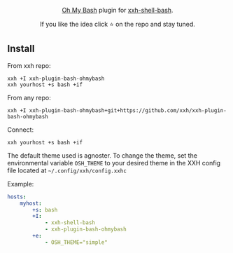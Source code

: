 <p align="center">
<a href="https://github.com/ohmybash/oh-my-bash">Oh My Bash</a> plugin for <a href="https://github.com/xxh/xxh-shell-bash">xxh-shell-bash</a>. 
</p>

<p align="center">  
If you like the idea click ⭐ on the repo and stay tuned.
</p>

## Install
From xxh repo:
```
xxh +I xxh-plugin-bash-ohmybash
xxh yourhost +s bash +if
```
From any repo:
```
xxh +I xxh-plugin-bash-ohmybash+git+https://github.com/xxh/xxh-plugin-bash-ohmybash
```    
Connect:
```
xxh yourhost +s bash +if
```

The default theme used is agnoster. To change the theme, set the environmental variable `OSH_THEME` to your desired theme in the XXH config file located at `~/.config/xxh/config.xxhc`

Example:
```YAML
hosts:
    myhost:
        +s: bash
        +I: 
            - xxh-shell-bash
            - xxh-plugin-bash-ohmybash
        +e:    
            - OSH_THEME="simple"
```